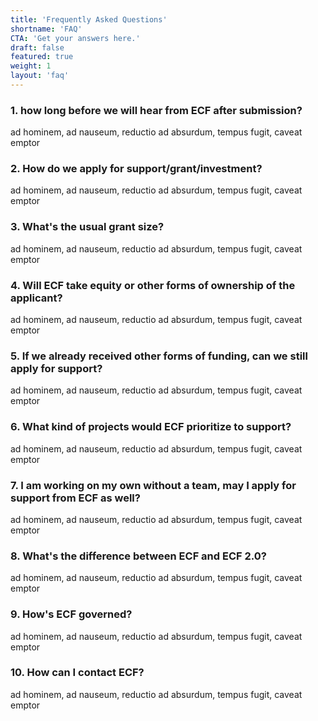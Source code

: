 ```yaml
---
title: 'Frequently Asked Questions'
shortname: 'FAQ'
CTA: 'Get your answers here.'
draft: false
featured: true
weight: 1
layout: 'faq'
---
```



### 1. how long before we will hear from ECF after submission?

ad hominem, ad nauseum, reductio ad absurdum, tempus fugit, caveat emptor 

### 2. How do we apply for support/grant/investment?

ad hominem, ad nauseum, reductio ad absurdum, tempus fugit, caveat emptor 

### 3. What's the usual grant size?

ad hominem, ad nauseum, reductio ad absurdum, tempus fugit, caveat emptor 

### 4. Will ECF take equity or other forms of ownership of the applicant?

ad hominem, ad nauseum, reductio ad absurdum, tempus fugit, caveat emptor 

### 5. If we already received other forms of funding, can we still apply for support?

ad hominem, ad nauseum, reductio ad absurdum, tempus fugit, caveat emptor 

### 6. What kind of projects would ECF prioritize to support?

ad hominem, ad nauseum, reductio ad absurdum, tempus fugit, caveat emptor 

### 7. I am working on my own without a team, may I apply for support from ECF as well?

ad hominem, ad nauseum, reductio ad absurdum, tempus fugit, caveat emptor 

### 8. What's the difference between ECF and ECF 2.0?

ad hominem, ad nauseum, reductio ad absurdum, tempus fugit, caveat emptor 

### 9. How's ECF governed?

ad hominem, ad nauseum, reductio ad absurdum, tempus fugit, caveat emptor 

### 10. How can I contact ECF?

ad hominem, ad nauseum, reductio ad absurdum, tempus fugit, caveat emptor 
